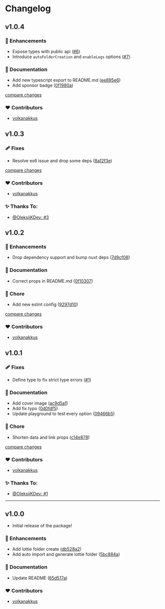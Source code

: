 # Changelog

## v1.0.4

### 🚀 Enhancements

- Expose types with public api ([#6](https://github.com/volkanakkus/nuxt-lottie/pull/6))
- Introduce `autoFolderCreation` and `enableLogs` options ([#7](https://github.com/volkanakkus/nuxt-lottie/pull/7))

### 📖 Documentation

- Add new typescript export to README.md ([ee895e6](https://github.com/volkanakkus/nuxt-lottie/commit/ee895e6))
- Add sponsor badge ([0f1980a](https://github.com/volkanakkus/nuxt-lottie/commit/0f1980a))

[compare changes](https://github.com/volkanakkus/nuxt-lottie/compare/v1.0.3...v1.0.4)

### ❤️ Contributors

- [volkanakkus](https://github.com/volkanakkus)

## v1.0.3

### 🩹 Fixes

- Resolve es6 issue and drop some deps ([8a12f3e](https://github.com/volkanakkus/nuxt-lottie/commit/8a12f3e))

[compare changes](https://github.com/volkanakkus/nuxt-lottie/compare/v1.0.1...v1.0.3)

### ❤️ Contributors

- [volkanakkus](https://github.com/volkanakkus)
  
### ✨ Thanks To:

- [@OleksiiKDev: #3](https://github.com/volkanakkus/nuxt-lottie/issues/3) 

## v1.0.2

### 🚀 Enhancements

- Drop dependency support and bump nuxt deps ([7d9cf08](https://github.com/volkanakkus/nuxt-lottie/commit/7d9cf08))

### 📖 Documentation

- Correct props in README.md ([0f10307](https://github.com/volkanakkus/nuxt-lottie/commit/0f10307))

### 🏡 Chore

- Add new eslint config ([9297d10](https://github.com/volkanakkus/nuxt-lottie/commit/9297d10))

[compare changes](https://github.com/volkanakkus/nuxt-lottie/compare/v1.0.1...v1.1.0)

### ❤️ Contributors

- [volkanakkus](https://github.com/volkanakkus)

## v1.0.1

### 🩹 Fixes

- Define type to fix strict  type errors ([#1](https://github.com/volkanakkus/nuxt-lottie/issues/1))

### 📖 Documentation

- Add cover image ([ac9d5a1](https://github.com/volkanakkus/nuxt-lottie/commit/ac9d5a1))
- Add fix typo ([0d0fdf5](https://github.com/volkanakkus/nuxt-lottie/commit/0d0fdf5))
- Update playground to test every option ([09466b5](https://github.com/volkanakkus/nuxt-lottie/commit/09466b5))

### 🏡 Chore

- Shorten data and link props ([c14e878](https://github.com/volkanakkus/nuxt-lottie/commit/c14e878))
 
[compare changes](https://github.com/volkanakkus/nuxt-lottie/compare/v1.0.0...v1.0.1)

### ❤️ Contributors

- [volkanakkus](https://github.com/volkanakkus)
  
### ✨ Thanks To:

- [@OleksiiKDev: #1](https://github.com/volkanakkus/nuxt-lottie/issues/1) 

---

## v1.0.0

- Initial release of the package!

### 🚀 Enhancements
- Add lottie folder create ([db528a2](https://github.com/volkanakkus/nuxt-lottie/commit/db528a2))
- Add auto import and generate lottie folder ([5bc884a](https://github.com/volkanakkus/nuxt-lottie/commit/5bc884a))

### 📖 Documentation

- Update README ([65d517a](https://github.com/volkanakkus/nuxt-lottie/commit/65d517a))

### ❤️ Contributors

- [volkanakkus](https://github.com/volkanakkus)


